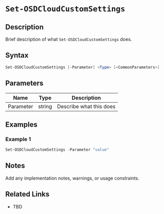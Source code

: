 # `Set-OSDCloudCustomSettings`

## Description
Brief description of what `Set-OSDCloudCustomSettings` does.

## Syntax
```powershell
Set-OSDCloudCustomSettings [-Parameter] <Type> [<CommonParameters>]
```

## Parameters
| Name      | Type   | Description                  |
|-----------|--------|------------------------------|
| Parameter | string | Describe what this does      |

## Examples
### Example 1
```powershell
Set-OSDCloudCustomSettings -Parameter "value"
```

## Notes
Add any implementation notes, warnings, or usage constraints.

## Related Links
- TBD